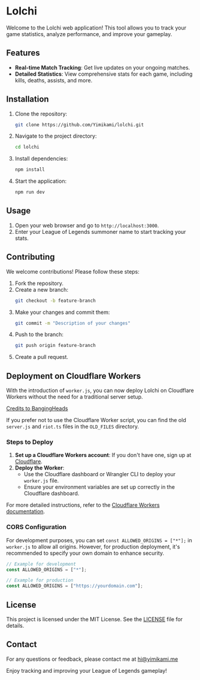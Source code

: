 # Lolchi

Welcome to the Lolchi web application! This tool allows you to track your game statistics, analyze performance, and improve your gameplay.

## Features

- **Real-time Match Tracking**: Get live updates on your ongoing matches.
- **Detailed Statistics**: View comprehensive stats for each game, including kills, deaths, assists, and more.

## Installation

1. Clone the repository:
   ```bash
   git clone https://github.com/Yimikami/lolchi.git
   ```
2. Navigate to the project directory:
   ```bash
   cd lolchi
   ```
3. Install dependencies:
   ```bash
   npm install
   ```
4. Start the application:
   ```bash
   npm run dev
   ```

## Usage

1. Open your web browser and go to `http://localhost:3000`.
2. Enter your League of Legends summoner name to start tracking your stats.

## Contributing

We welcome contributions! Please follow these steps:

1. Fork the repository.
2. Create a new branch:
   ```bash
   git checkout -b feature-branch
   ```
3. Make your changes and commit them:
   ```bash
   git commit -m "Description of your changes"
   ```
4. Push to the branch:
   ```bash
   git push origin feature-branch
   ```
5. Create a pull request.

## Deployment on Cloudflare Workers

With the introduction of `worker.js`, you can now deploy Lolchi on Cloudflare Workers without the need for a traditional server setup.

[Credits to BangingHeads](https://hextechdocs.dev/using-cloudflare-workers-to-make-api-calls/)

If you prefer not to use the Cloudflare Worker script, you can find the old `server.js` and `riot.ts` files in the `OLD_FILES` directory.

### Steps to Deploy

1. **Set up a Cloudflare Workers account**: If you don't have one, sign up at [Cloudflare](https://www.cloudflare.com/).
2. **Deploy the Worker**:
   - Use the Cloudflare dashboard or Wrangler CLI to deploy your `worker.js` file.
   - Ensure your environment variables are set up correctly in the Cloudflare dashboard.

For more detailed instructions, refer to the [Cloudflare Workers documentation](https://developers.cloudflare.com/workers/).

### CORS Configuration

For development purposes, you can set `const ALLOWED_ORIGINS = ["*"];` in `worker.js` to allow all origins. However, for production deployment, it's recommended to specify your own domain to enhance security.

```javascript
// Example for development
const ALLOWED_ORIGINS = ["*"];

// Example for production
const ALLOWED_ORIGINS = ["https://yourdomain.com"];
```

## License

This project is licensed under the MIT License. See the [LICENSE](LICENSE) file for details.

## Contact

For any questions or feedback, please contact me at hi@yimikami.me

Enjoy tracking and improving your League of Legends gameplay!
